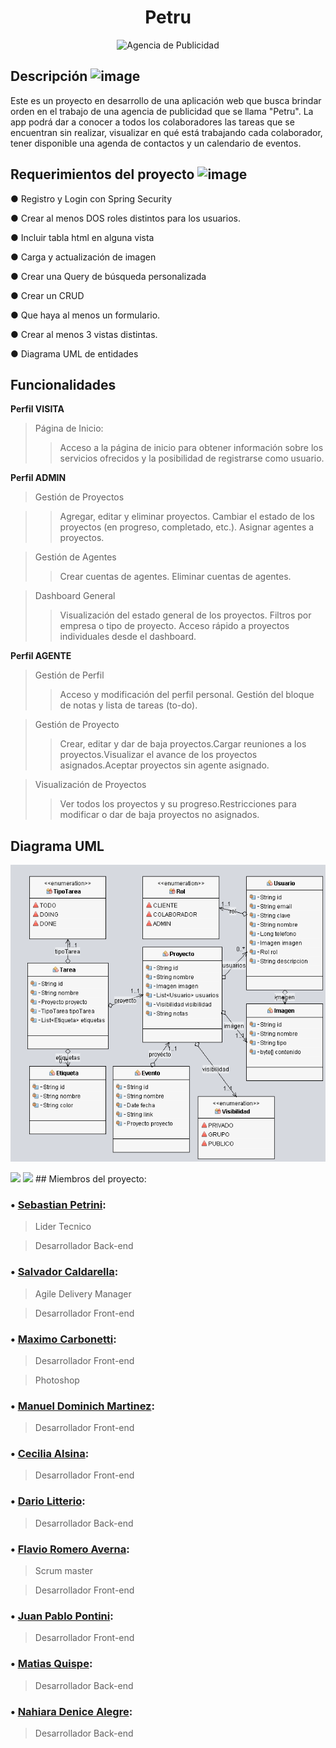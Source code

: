 <h1 align = "center">Petru</h1>
<p align="center">
  <img src="https://readme-typing-svg.demolab.com/?lines=Proyecto+Final+Integrador+Egg;EQUIPO+P&font=Fira%20Code&center=true&width=380&height=50&duration=4000&pause=1000" alt="Agencia de Publicidad">
</p>

## Descripción ![image](https://github.com/ProyectoPetru/Petru/assets/127913044/8698e6ab-a9b7-4a8e-90bd-0dfa0c735bc0)

Este es un proyecto en desarrollo de una aplicación web que busca brindar orden en el trabajo de una agencia de publicidad que se llama "Petru". La app podrá dar a conocer a todos los colaboradores 
las tareas que se encuentran sin realizar, visualizar en qué está trabajando cada colaborador, tener disponible una agenda de contactos y un calendario de eventos. 

 
## Requerimientos del proyecto ![image](https://github.com/No-Country/s12-10-m-java-angular/assets/127913044/91dbc679-206a-44f4-bde0-95e3d29a13a0)

● Registro y Login con Spring Security

● Crear al menos DOS roles distintos para los usuarios.

● Incluir tabla html en alguna vista

● Carga y actualización de imagen

● Crear una Query de búsqueda personalizada

● Crear un CRUD

● Que haya al menos un formulario.

● Crear al menos 3 vistas distintas.

● Diagrama UML de entidades

## Funcionalidades
**Perfil VISITA**
>Página de Inicio:
>>Acceso a la página de inicio para obtener información sobre los servicios ofrecidos y la posibilidad de registrarse como usuario.

**Perfil ADMIN**
>Gestión de Proyectos

>>Agregar, editar y eliminar proyectos. Cambiar el estado de los proyectos (en progreso, completado, etc.). Asignar agentes a proyectos.

>Gestión de Agentes
>>Crear cuentas de agentes. Eliminar cuentas de agentes.

>Dashboard General
>>Visualización del estado general de los proyectos. Filtros por empresa o tipo de proyecto. Acceso rápido a proyectos individuales desde el dashboard.

**Perfil AGENTE**
>Gestión de Perfil
>>Acceso y modificación del perfil personal. Gestión del bloque de notas y lista de tareas (to-do).

>Gestión de Proyecto
>>Crear, editar y dar de baja proyectos.Cargar reuniones a los proyectos.Visualizar el avance de los proyectos asignados.Aceptar proyectos sin agente asignado.

>Visualización de Proyectos
>>Ver todos los proyectos y su progreso.Restricciones para modificar o dar de baja proyectos no asignados.

## Diagrama UML

![Diagrama](diagrama.png "Diagrama UML del proyecto")


<a href="https://github.com/ProyectoPetru/Petru/graphs/contributors" alt="Contributors">
        <img src="https://img.shields.io/github/contributors/ProyectoPetru/Petru" /></a>
<a href="https://github.com/ProyectoPetru/Petru/commits/main" alt="Commit activity">
        <img src="https://img.shields.io/github/commit-activity/t/ProyectoPetru/Petru" /></a>
## Miembros del proyecto:

### •	[Sebastian Petrini](https://github.com/sebapetrini):

> Lider Tecnico

> Desarrollador Back-end

### •	[Salvador Caldarella](https://github.com/Salvatury):

> Agile Delivery Manager

> Desarrollador Front-end

### •	[Maximo Carbonetti](https://github.com/maximocarbonetti):

> Desarrollador Front-end

> Photoshop

### •	[Manuel Dominich Martinez](https://github.com/Dominiciss):

> Desarrollador Front-end

### •	[Cecilia Alsina](https://github.com/Ceci-Alsina):

> Desarrollador Front-end

### • [Dario Litterio](https://github.com/Darioezequiel17):

> Desarrollador Back-end

### •	[Flavio Romero Averna](https://github.com/flavioav):

> Scrum master

> Desarrollador Front-end

### •	[Juan Pablo Pontini](https://github.com/juampi21):

> Desarrollador Front-end

### •	[Matias Quispe](https://github.com/matias4280):

> Desarrollador Back-end

### •	[Nahiara Denice Alegre](https://github.com/NahiDenice):

> Desarrollador Back-end
